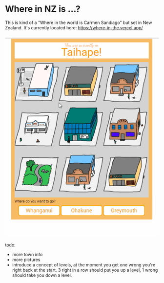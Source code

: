 
# Where in NZ is ...?

This is kind of a "Where in the world is Carmen Sandiago" but set in New Zealand. It's currently located here: https://where-in-the.vercel.app/


![Example 1](examples/01whereinnz-example.gif "Image of UI")


todo:
* more town info
* more pictures
* introduce a concept of levels, at the moment you get one wrong you're right back at the start. 3 right in a row should put you up a level, 1 wrong should take you down a level. 

